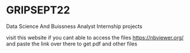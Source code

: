 # GRIPSEPT22
Data Science And Buissness Analyst Internship projects

visit this website if you cant able to access the files https://nbviewer.org/ and paste the link over there to get pdf and other files
